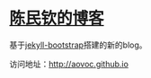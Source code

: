 # [陈民钦的博客](http://aovoc.github.io)

基于[jekyll-bootstrap](http://jekyllbootstrap.com)搭建的新的blog。

访问地址：<http://aovoc.github.io>
